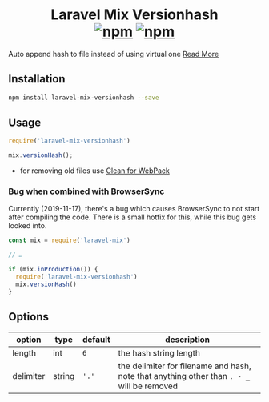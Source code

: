 <h1 align="center">
    Laravel Mix Versionhash
    <br>
    <a href="https://www.npmjs.com/package/laravel-mix-versionhash"><img src="https://img.shields.io/npm/v/laravel-mix-versionhash.svg?style=for-the-badge" alt="npm" /></a> <a href="https://www.npmjs.com/package/laravel-mix-versionhash"><img src="https://img.shields.io/npm/dt/laravel-mix-versionhash.svg?style=for-the-badge" alt="npm" /></a>
</h1>

Auto append hash to file instead of using virtual one [Read More](https://github.com/JeffreyWay/laravel-mix/issues/1022)

## Installation

```bash
npm install laravel-mix-versionhash --save
```

## Usage

```js
require('laravel-mix-versionhash')

mix.versionHash();
```

- for removing old files use [Clean for WebPack](https://github.com/johnagan/clean-webpack-plugin)

### Bug when combined with BrowserSync

Currently (2019-11-17), there's a bug which causes BrowserSync to not start
after compiling the code. There is a small hotfix for this, while this bug gets
looked into.

```js
const mix = require('laravel-mix')

// …

if (mix.inProduction()) {
  require('laravel-mix-versionhash')
  mix.versionHash()
}
```

## Options

|   option  |  type  | default |                                            description                                            |
|-----------|--------|---------|---------------------------------------------------------------------------------------------------|
| length    | int    | `6`     | the hash string length                                                                            |
| delimiter | string | `'.'`   | the delimiter for filename and hash, <br> note that anything other than `. - _` will be removed |
